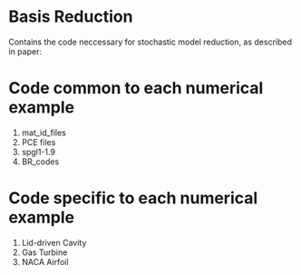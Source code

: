 # Basis Reduction

Contains the code neccessary for stochastic model reduction, as described in paper: 

# Code common to each numerical example
1. mat_id_files
2. PCE files
3. spgl1-1.9 
4. BR_codes

# Code specific to each numerical example
1. Lid-driven Cavity
2. Gas Turbine
3. NACA Airfoil

